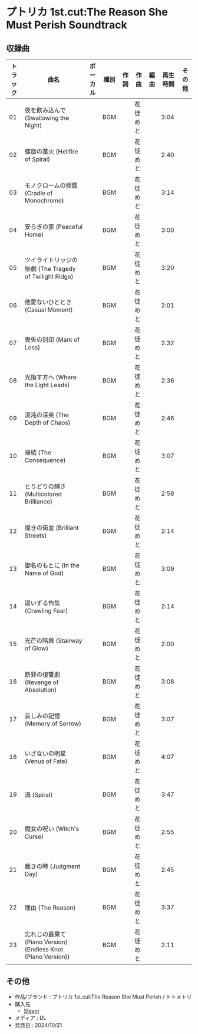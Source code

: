 # プトリカ 1st.cut:The Reason She Must Perish Soundtrack

## 収録曲

| トラック | 曲名 | ボーカル | 種別 | 作詞 | 作曲 | 編曲 | 再生時間 | その他 |
|---|---|---|---|---|---|---|---|---|
| 01 | 夜を飲み込んで (Swallowing the Night) |  | BGM |  | 花徒めと |  | 3:04 |  |
| 02 | 螺旋の業火 (Hellfire of Spiral) |  | BGM |  | 花徒めと |  | 2:40 |  |
| 03 | モノクロームの揺籠 (Cradle of Monochrome) |  | BGM |  | 花徒めと |  | 3:14 |  |
| 04 | 安らぎの家 (Peaceful Home) |  | BGM |  | 花徒めと |  | 3:00 |  |
| 05 | ツイライトリッジの惨劇 (The Tragedy of Twilight Ridge) |  | BGM |  | 花徒めと |  | 3:20 |  |
| 06 | 他愛ないひととき (Casual Moment) |  | BGM |  | 花徒めと |  | 2:01 |  |
| 07 | 喪失の刻印 (Mark of Loss) |  | BGM |  | 花徒めと |  | 2:32 |  |
| 08 | 光指す方へ (Where the Light Leads) |  | BGM |  | 花徒めと |  | 2:36 |  |
| 09 | 混沌の深奥 (The Depth of Chaos) |  | BGM |  | 花徒めと |  | 2:46 |  |
| 10 | 帰結 (The Consequence) |  | BGM |  | 花徒めと |  | 3:07 |  |
| 11 | とりどりの輝き (Multicolored Brilliance) |  | BGM |  | 花徒めと |  | 2:58 |  |
| 12 | 燦きの街並 (Brilliant Streets) |  | BGM |  | 花徒めと |  | 2:14 |  |
| 13 | 御名のもとに (In the Name of God) |  | BGM |  | 花徒めと |  | 3:09 |  |
| 14 | 這いずる怖気 (Crawling Fear) |  | BGM |  | 花徒めと |  | 2:14 |  |
| 15 | 光芒の階段 (Stairway of Glow) |  | BGM |  | 花徒めと |  | 2:00 |  |
| 16 | 断罪の復讐劇 (Revenge of Absolution) |  | BGM |  | 花徒めと |  | 3:08 |  |
| 17 | 哀しみの記憶 (Memory of Sorrow) |  | BGM |  | 花徒めと |  | 3:07 |  |
| 18 | いざないの明星 (Venus of Fate) |  | BGM |  | 花徒めと |  | 4:07 |  |
| 19 | 渦 (Spiral) |  | BGM |  | 花徒めと |  | 3:47 |  |
| 20 | 魔女の呪い (Witch's Curse) |  | BGM |  | 花徒めと |  | 2:55 |  |
| 21 | 裁きの時 (Judgment Day) |  | BGM |  | 花徒めと |  | 2:45 |  |
| 22 | 理由 (The Reason) |  | BGM |  | 花徒めと |  | 3:37 |  |
| 23 | 忘れじの最果て (Piano Version) (Endless Knot (Piano Version)) |  | BGM |  | 花徒めと |  | 2:11 |  | 

## その他

- 作品/ブランド : プトリカ 1st.cut:The Reason She Must Perish / トトメトリ
- 購入先
    - [Steam](https://store.steampowered.com/app/3278780/_1stcutThe_Reason_She_Must_Perish_Soundtrack/)
- メディア : DL
- 発売日 : 2024/10/21